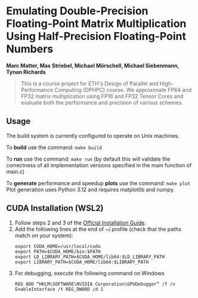 # Emulating Double-Precision Floating-Point Matrix Multiplication Using Half-Precision Floating-Point Numbers

**Marc Matter, Max Striebel, Michael Mörschell, Michael Siebenmann, Tynan Richards**

> This is a course project for ETH's Design of Parallel and High-Performance Computing (DPHPC) course. We approximate FP64 and FP32 matrix multiplication using FP16 and FP32 Tensor Cores and evaluate both the performance and precision of various schemes.

## Usage
The build system is currently configured to operate on Unix machines.

To **build** use the command: `make build`

To **run** use the command: `make run` (by default this will validate the correctness of all implementation versions specified in the main function of main.c)

To **generate** performance and speedup **plots** use the command: `make plot`
Plot generation uses Python 3.12 and requires matplotlib and numpy.

## CUDA Installation (WSL2)

1. Follow steps 2 and 3 of the [Official Installation Guide](https://docs.nvidia.com/cuda/wsl-user-guide/index.html). 
2. Add the following lines at the end of ~/.profile (check that the paths match on your system):
   ``` 
   export CUDA_HOME=/usr/local/cuda
   export PATH=$CUDA_HOME/bin:$PATH
   export LD_LIBRARY_PATH=$CUDA_HOME/lib64:$LD_LIBRARY_PATH
   export LIBRARY_PATH=$CUDA_HOME/lib64:$LIBRARY_PATH
   ```
3. For debugging, execute the following command on Windows
   ```
   REG ADD “HKLM\SOFTWARE\NVIDIA Corporation\GPUDebugger” /f /v EnableInterface /t REG_DWORD /d 1
   ```
